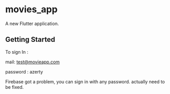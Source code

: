 # movies_app

A new Flutter application.

## Getting Started

To sign In :

mail: test@movieapp.com

password : azerty

Firebase got a problem, you can sign in with any password. actually need to be fixed.